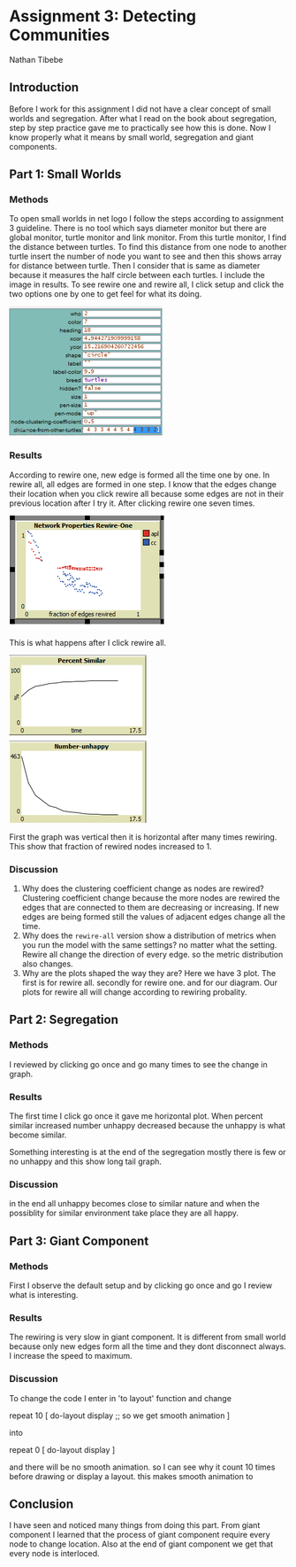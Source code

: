 # Assignment 3: Detecting Communities
Nathan Tibebe


## Introduction
Before I work for this assignment I did not have a clear concept of small worlds and segregation. After what I read on the book about segregation, step by step practice gave me to practically see how this is done. Now I know properly what it means by small world, segregation and giant components.

## Part 1: Small Worlds

### Methods

To open small worlds in net logo I follow the steps according to assignment 3 guideline.
There is no tool which says diameter monitor but there are global monitor, turtle monitor and link monitor.
From this turtle monitor, I find the distance between turtles. To find this distance from one node to another turtle insert the number of node you want to see
and then this shows array for distance between turtle. Then I consider that is same as diameter because it measures the half circle between each turtles.
I include the image in results.
To see rewire one and rewire all, I click setup and click the two options one by one to get feel for what its doing.

![diameter](1.png)

### Results

According to rewire one, new edge is formed all the time one by one. In rewire all, all edges are formed in one step. 
I know that the edges change their location when you click rewire all because some edges are not in their previous location after I try it.
After clicking rewire one seven times.

![rewire one](3.png)

This is what happens after I click rewire all.

![rewire all](4.png)

First the graph was vertical then it is horizontal after many times rewiring. This show that fraction of rewired nodes increased to 1.

### Discussion

1. Why does the clustering coefficient change as nodes are rewired?
Clustering coefficient change because the more nodes are rewired the edges that are connected to them are decreasing or increasing. If new edges are being formed still the values of adjacent edges change all the time.
2. Why does the `rewire-all` version show a distribution of metrics when you run the model with the same settings?
no matter what the setting. Rewire all change the direction of every edge. so the metric distribution also changes.
3. Why are the plots shaped the way they are?
Here we have 3 plot. The first is for rewire all. secondly for rewire one. and for our diagram.
Our plots for rewire all will change according to rewiring probality.

## Part 2: Segregation

### Methods

I reviewed by clicking go once and go many times to see the change in graph. 

### Results
The first time I click go once it gave me horizontal plot. When percent similar increased number unhappy decreased because the unhappy is what become similar.

Something interesting is at the end of the segregation mostly there is few or no unhappy and this show long tail graph.

### Discussion
in the end all unhappy becomes close to similar nature and when the possiblity for similar environment take place they are all happy.

## Part 3: Giant Component

### Methods

First I observe the default setup and by clicking go once and go I review what is interesting. 

### Results

The rewiring is very slow in giant component. It is different from small world because only new edges form all the time and they dont disconnect always.
I increase the speed to maximum.

### Discussion

To change the code I enter in 'to layout' function and change 

repeat 10 [
    do-layout
    display  ;; so we get smooth animation
  ]
  
  into 
  
  repeat 0 [
    do-layout
    display 
  ]

and there will be no smooth animation. 
so I can see why it count 10 times before drawing or display a layout. this makes smooth animation to 

## Conclusion

I have seen and noticed many things from doing this part. From giant component I learned that the process of giant component require every node to change location. Also at the end of giant component we get that every node is interloced.
